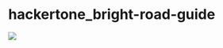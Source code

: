 # hackertone_bright-road-guide
<img src="https://www.kisa.or.kr/uploadfile/images/000043/20200717154156563_2SUTS9OW.jpg"><img>

